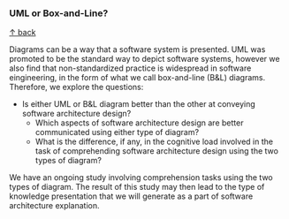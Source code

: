 ### UML or Box-and-Line?

[↑ back](/README.md)

Diagrams can be a way that a software system is presented. UML was promoted to be the standard way to depict software systems, however we also find that non-standardized practice is widespread in software eingineering, in the form of what we call box-and-line (B&L) diagrams. Therefore, we explore the questions:

- Is either UML or B&L diagram better than the other at conveying software architecture design?
    - Which aspects of software architecture design are better communicated using either type of diagram?
    - What is the difference, if any, in the cognitive load involved in the task of comprehending software architecture design using the two types of diagram?
 
We have an ongoing study involving comprehension tasks using the two types of diagram. The result of this study may then lead to the type of knowledge presentation that we will generate as a part of software architecture explanation.
